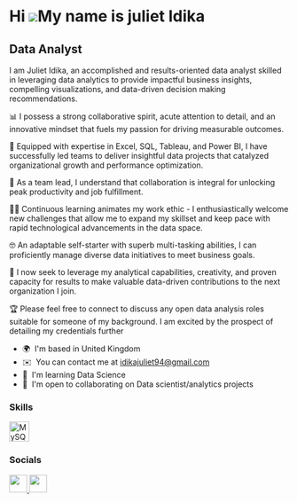 
Hi ![](https://user-images.githubusercontent.com/18350557/176309783-0785949b-9127-417c-8b55-ab5a4333674e.gif)My name is juliet Idika
====================================================================================================================================

Data Analyst
------------

I am Juliet Idika, an accomplished and results-oriented data analyst skilled in leveraging data analytics to provide impactful business insights, compelling visualizations, and data-driven decision making recommendations.

📊 I possess a strong collaborative spirit, acute attention to detail, and an innovative mindset that fuels my passion for driving measurable outcomes. 

🤝 Equipped with expertise in Excel, SQL, Tableau, and Power BI, I have successfully led teams to deliver insightful data projects that catalyzed organizational growth and performance optimization.

🚀 As a team lead, I understand that collaboration is integral for unlocking peak productivity and job fulfillment.

👩‍🏫 Continuous learning animates my work ethic - I enthusiastically welcome new challenges that allow me to expand my skillset and keep pace with rapid technological advancements in the data space. 

🤓 An adaptable self-starter with superb multi-tasking abilities, I can proficiently manage diverse data initiatives to meet business goals.

💪 I now seek to leverage my analytical capabilities, creativity, and proven capacity for results to make valuable data-driven contributions to the next organization I join. 

🏆 Please feel free to connect to discuss any open data analysis roles suitable for someone of my background. I am excited by the prospect of detailing my credentials further

* 🌍  I'm based in United Kingdom
* ✉️  You can contact me at [idikajuliet94@gmail.com](mailto:idikajuliet94@gmail.com)
* 🧠  I'm learning Data Science
* 🤝  I'm open to collaborating on Data scientist/analytics projects

### Skills


<p align="left">
<a href="https://www.mysql.com/" target="_blank" rel="noreferrer"><img src="https://raw.githubusercontent.com/danielcranney/readme-generator/main/public/icons/skills/mysql-colored.svg" width="36" height="36" alt="MySQL" /></a>
</p>


### Socials

<p align="left"> <a href="https://www.github.com/github.com/julietidika" target="_blank" rel="noreferrer"> <picture> <source media="(prefers-color-scheme: dark)" srcset="https://raw.githubusercontent.com/danielcranney/readme-generator/main/public/icons/socials/github-dark.svg" /> <source media="(prefers-color-scheme: light)" srcset="https://raw.githubusercontent.com/danielcranney/readme-generator/main/public/icons/socials/github.svg" /> <img src="https://raw.githubusercontent.com/danielcranney/readme-generator/main/public/icons/socials/github.svg" width="32" height="32" /> </picture> </a> <a href="https://www.linkedin.com/in//juliet-idika-720218202/" target="_blank" rel="noreferrer"> <picture> <source media="(prefers-color-scheme: dark)" srcset="https://raw.githubusercontent.com/danielcranney/readme-generator/main/public/icons/socials/linkedin-dark.svg" /> <source media="(prefers-color-scheme: light)" srcset="https://raw.githubusercontent.com/danielcranney/readme-generator/main/public/icons/socials/linkedin.svg" /> <img src="https://raw.githubusercontent.com/danielcranney/readme-generator/main/public/icons/socials/linkedin.svg" width="32" height="32" /> </picture> </a></p>
